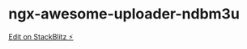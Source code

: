 # ngx-awesome-uploader-ndbm3u

[Edit on StackBlitz ⚡️](https://stackblitz.com/edit/ngx-awesome-uploader-ndbm3u)